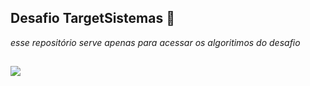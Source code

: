 ## Desafio TargetSistemas 🐸
*esse repositório serve apenas para acessar os algoritimos do desafio*
##
![](https://img.shields.io/badge/PHP-777BB4?style=for-the-badge&logo=php&logoColor=white)

